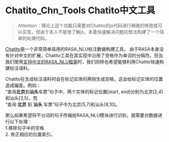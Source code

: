 # Chatito_Chn_Tools Chatito中文工具

> Attention：理论上这个功能只需要对Chatito的js代码进行稍微的修改就可以实现，但由于本人不是很了解js，本着快速解决问题的想法构建了一个简单的处理代码。

[Chatito](https://rodrigopivi.github.io/Chatito/)是一个非常简单易用的RASA_NLU标注数据构建工具。
由于RASA本身没有针对中文的扩展，Chatito工具在其实现中沿用了空格作为单词的分隔符。但当我们使用[支持中文的RASA_NLU框架](https://github.com/crownpku/Rasa_NLU_Chi)时，我们同样也希望能够利用Chatito快速构建标注语料。

Chatito在生成标注语料时会在标记实体的两侧生成空格，这会给标记实体的位置造成偏差。例如：  
“查询**北京**到**汕头**车票”句子中，两个实体的标记位置\[start, end\]分别为北京\[2,4\]和汕头\[3,5\]，而  
“查询 **北京** 到 **汕头** 车票”句子中为北京\[5,7\]和汕头\[8,10\]。  

那么如果希望将不分词的句子传输给RASA_NLU模块进行识别，就需要对数据进行以下处理：  
1.移除句子中的空格   
2. 修正相应的位置索引。
